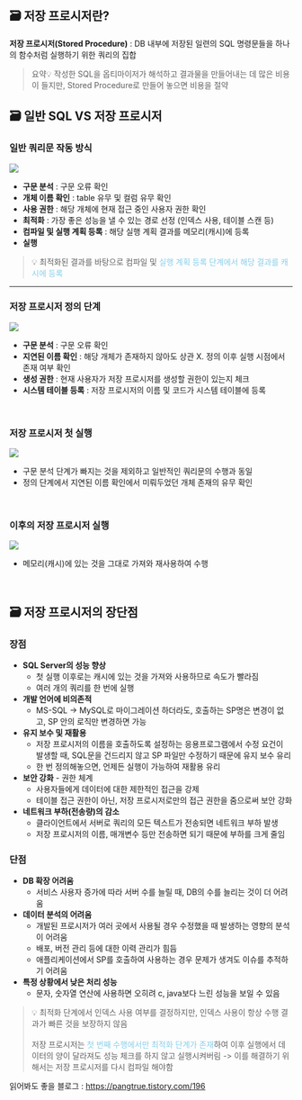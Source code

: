 ## 🗃 저장 프로시저란?

**저장 프로시저(Stored Procedure)** : DB 내부에 저장된 일련의 SQL 명령문들을 하나의 함수처럼 실행하기 위한 쿼리의 집합

> 요약💡 작성한 SQL을 옵티마이저가 해석하고 결과물을 만들어내는 데 많은 비용이 들지만, Stored Procedure로 만들어 놓으면 비용을 절약


## 🗃 일반 SQL VS 저장 프로시저

### 일반 쿼리문 작동 방식

  <img src="https://github.com/Fun-Fun-Study/CS-Study/assets/73164347/836bca98-2cf4-4133-abbc-365c73a055ec">

  - **구문 분석** : 구문 오류 확인
  - **개체 이름 확인** : table 유무 및 컬럼 유무 확인
  - **사용 권한** : 해당 개체에 현재 접근 중인 사용자 권한 확인
  - **최적화** : 가장 좋은 성능을 낼 수 있는 경로 선정 (인덱스 사용, 테이블 스캔 등) 
  - **컴파일 및 실행 계획 등록** : 해당 실행 계획 결과를 메모리(캐시)에 등록
  - **실행**
  
  > 💡 최적화된 결과를 바탕으로 컴파일 및 <span style="color: skyblue">실행 계획 등록 단계에서 해당 결과를 캐시에 등록</span>

<hr>

### 저장 프로시저 **정의** 단계

  <img src="https://github.com/Fun-Fun-Study/CS-Study/assets/73164347/0db7120b-cd1e-4df9-bbdc-a3da60e5da81">

  - **구문 분석** : 구문 오류 확인
  - **지연된 이름 확인** : 해당 개체가 존재하지 않아도 상관 X. 정의 이후 실행 시점에서 존재 여부 확인
  - **생성 권한** : 현재 사용자가 저장 프로시저를 생성할 권한이 있는지 체크
  - **시스템 테이블 등록** : 저장 프로시저의 이름 및 코드가 시스템 테이블에 등록

<br>

### 저장 프로시저 **첫 실행**

  <img src="https://github.com/Fun-Fun-Study/CS-Study/assets/73164347/93bec565-d9f1-4677-b421-576ab6039370">

  - 구문 분석 단계가 빠지는 것을 제외하고 일반적인 쿼리문의 수행과 동일
  - 정의 단계에서 지연된 이름 확인에서 미뤄두었던 개체 존재의 유무 확인

<br>

### 이후의 저장 프로시저 실행

  <img src="https://github.com/Fun-Fun-Study/CS-Study/assets/73164347/975936cf-b370-4c88-b6f8-77f41c0216c6">

  - 메모리(캐시)에 있는 것을 그대로 가져와 재사용하여 수행

<br>

## 🗃 저장 프로시저의 장단점

### 장점

- **SQL Server의 성능 향상**
  - 첫 실행 이후로는 캐시에 있는 것을 가져와 사용하므로 속도가 빨라짐
  - 여러 개의 쿼리를 한 번에 실행
- **개발 언어에 비의존적**
  - MS-SQL -> MySQL로 마이그레이션 하더라도, 호출하는 SP명은 변경이 없고, SP 안의 로직만 변경하면 가능
- **유지 보수 및 재활용**
  - 저장 프로시저의 이름을 호출하도록 설정하는 응용프로그램에서 수정 요건이 발생할 때, SQL문을 건드리지 않고 SP 파일만 수정하기 때문에 유지 보수 유리
  - 한 번 정의해놓으면, 언제든 실행이 가능하여 재활용 유리
- **보안 강화** - 권한 체계
  - 사용자들에게 데이터에 대한 제한적인 접근을 강제
  - 테이블 접근 권한이 아닌, 저장 프로시저로만의 접근 권한을 줌으로써 보안 강화
- **네트워크 부하(전송량)의 감소**
  - 클라이언트에서 서버로 쿼리의 모든 텍스트가 전송되면 네트워크 부하 발생
  - 저장 프로시저의 이름, 매개변수 등만 전송하면 되기 때문에 부하를 크게 줄임

### 단점

- **DB 확장 어려움**
  - 서비스 사용자 증가에 따라 서버 수를 늘릴 때, DB의 수를 늘리는 것이 더 어려움
- **데이터 분석의 어려움**
  - 개발된 프로시저가 여러 곳에서 사용될 경우 수정했을 때 발생하는 영향의 분석이 어려움
  - 배포, 버전 관리 등에 대한 이력 관리가 힘듬
  - 애플리케이션에서 SP를 호출하여 사용하는 경우 문제가 생겨도 이슈를 추적하기 어려움
- **특정 상황에서 낮은 처리 성능**
  - 문자, 숫자열 연산에 사용하면 오히려 c, java보다 느린 성능을 보일 수 있음

> 💡 최적화 단계에서 인덱스 사용 여부를 결정하지만, 인덱스 사용이 항상 수행 결과가 빠른 것을 보장하지 않음 <br><br> 저장 프로시저는 <span style="color: skyblue">첫 번째 수행에서만 최적화 단계가 존재</span>하여 이후 실행에서 데이터의 양이 달라져도 성능 체크를 하지 않고 실행시켜버림 -> 이를 해결하기 위해서는 저장 프로시저를 다시 컴파일 해야함

읽어봐도 좋을 블로그 : https://pangtrue.tistory.com/196
